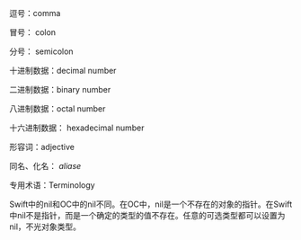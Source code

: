 逗号：comma

冒号： colon

分号： semicolon

十进制数据：decimal number

二进制数据：binary number

八进制数据：octal number

十六进制数据： hexadecimal number

形容词：adjective

同名、化名： _aliase_ 

专用术语：Terminology



Swift中的nil和OC中的nil不同。在OC中，nil是一个不存在的对象的指针。在Swift中nil不是指针，而是一个确定的类型的值不存在。任意的可选类型都可以设置为nil，不光对象类型。


